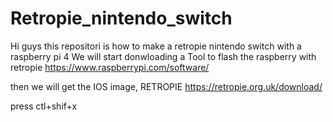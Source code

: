 # Retropie_nintendo_switch
Hi guys this repositori is how to make a retropie nintendo switch with a raspberry pi 4 
We will start donwloading a Tool to flash the raspberry with retropie 
https://www.raspberrypi.com/software/


then we will get the IOS image, RETROPIE 
https://retropie.org.uk/download/




 press ctl+shif+x
